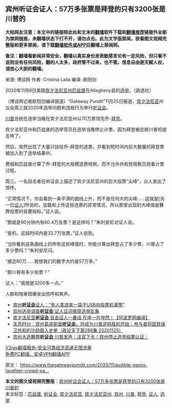  <h2>宾州听证会证人：57万多张票是拜登的只有3200张是川普的</h2> <p class="notice"><b>大陆网友注意：本文中的链接除此处和文末的<a href="https://github.com/bannedbook/fanqiang" >翻墙</a>软件下载和<a href="https://github.com/killgcd/justmysocks/blob/master/README.md">翻墙推荐</a>链接外全部为禁网链接，未翻墙状态下打不开，请勿点击。此为文字版禁闻，欲看图文视频完整版和更多禁闻，请下载<a href="https://github.com/bannedbook/fanqiang">翻墙软件或APP</a>后翻墙上禁闻网。</p><p>备注：翻墙看新闻非常安全，翻墙以真实身份发表敏感言论有一定风险，但只看不说则没有任何风险，翻的人太多，政府管不过来，也不管。信息自由是天赋人权，请放心大胆的翻墙。</b></p>  <div class="entry"> <p>来源:&nbsp;博谈网                            作者:&nbsp;Cristina Laila                       编译:&nbsp;欧阳剑                                                 </p> <p>2020年11月6日美国<a href="https://www.bannedbook.org/bnews/tag/%e5%ae%be%e5%a4%95%e6%b3%95%e5%b0%bc%e4%ba%9a%e5%b7%9e/" class="st_tag internal_tag" rel="tag" title="标签 宾夕法尼亚州 下的日志">宾夕法尼亚州</a><a href="https://www.bannedbook.org/bnews/tag/%E5%8C%B9%E5%85%B9%E5%A0%A1/" class="st_tag internal_tag" rel="tag" title="标签 匹兹堡 下的日志">匹兹堡</a>在Allegheny县的<a href="https://www.bannedbook.org/bnews/tag/%e9%80%89%e4%b8%be/" class="st_tag internal_tag" rel="tag" title="标签 选举 下的日志">选举</a>。（路透社）</p> <p>（博谈网记者欧阳剑编译报道）“Gateway Pundit”11月25日报道，<a href="https://www.bannedbook.org/bnews/tag/%E5%AE%BE%E5%A4%95%E6%B3%95%E5%B0%BC%E4%BA%9A/" class="st_tag internal_tag" rel="tag" title="标签 宾夕法尼亚 下的日志">宾夕法尼亚</a>州议会周三就2020年选举问题和违规行为举行<a href="https://www.bannedbook.org/bnews/tag/%e5%90%ac%e8%af%81%e4%bc%9a/" class="st_tag internal_tag" rel="tag" title="标签 听证会 下的日志">听证会</a>。</p> <p><a href="https://www.bannedbook.org/bnews/tag/%e5%b7%9d%e6%99%ae/" class="st_tag internal_tag" rel="tag" title="标签 川普 下的日志">川普</a>总统在选举当晚在宾夕法尼亚州以70万票领先乔-<a href="https://www.bannedbook.org/bnews/tag/%e6%8b%9c%e7%99%bb/" class="st_tag internal_tag" rel="tag" title="标签 拜登 下的日志">拜登</a>。</p> <p>宾夕法尼亚州和匹兹堡的选举官员在选举当晚停止计票，因为拜登被总统川普彻底击垮了。</p>  <p>然后，突然出现了大量只投给乔-拜登的选票，并看到短时间内巨大数量的拜登票被加入到了选举结果中。</p> <p>费城和匹兹堡计算了乔-拜登的大规模选票倾倒，而不允许共和党观察员观看计票过程。</p> <p>周三，一名目击者在听证会上描述了宾夕法尼亚州的巨大投票“尖峰”，众人发出了惊呼。</p> <p>“正常情况下，你会看到一条平滑的曲线上升，而不是任何大的尖峰……这就是[另一位<a href="https://www.bannedbook.org/bnews/tag/%E8%AF%81%E4%BA%BA/" class="st_tag internal_tag" rel="tag" title="标签 证人 下的日志">证人</a>]所说的，加载和上传这些选票的异常情况，所以那里出现的大峰值是舞弊投票的首要指标。”证人说。</p> <p>“那就是90分钟内有60.4万张票？是这样吗？”朱利安尼对证人说。</p>  <p>“是的。这段时间内是33.7万张票。”证人说到。</p> <p>“当你看到这条曲线上的所有这些峰值时，你能计算出拜登占了多少票，川普占了多少票吗？”朱利安尼问。</p> <p>“接近60万……我想我们的数字大约是57万多。”</p> <p>“那川普有多少张票？”</p> <p>证人：“我想是3200多一点。”</p>  <p>人群和陪审团爆发出惊呼和笑声。</p> <ul class='op-related-articles' title='相关阅读'> <li><a href='https://www.bannedbook.org/bnews/cbnews/20201126/1437307.html' target='_blank'>宾州<b>听证会</b>证人：“有人拿进来一袋子USB向投票机灌票”</a></li> <li><a href='https://www.bannedbook.org/bnews/comments/20201126/1437305.html' target='_blank'>宾州选举调查<b>听证会</b> 证人证词揭穿选举乱象</a></li> <li><a href='https://www.bannedbook.org/bnews/topimagenews/20201126/1437290.html' target='_blank'>宾夕法尼亚<b>听证会</b> 目击证人一番话 在座一片哗然！【阿波罗网编译】</a></li> <li><a href='https://www.bannedbook.org/bnews/cbnews/20201126/1437288.html' target='_blank'>天亮时分：宾州葛底斯堡<b>听证会</b>，将成为川普逆转胜的开始；参与者将因其保卫共和的功勋载入史册（政论天下第286集 20201125）</a></li> <li><a href='https://www.bannedbook.org/bnews/taiwannews/20201126/1437287.html' target='_blank'>宾州大选舞弊<b>听证会</b> 川普发声｜法官下令！宾州停止选举结果认证｜</a></li> </ul> <p class="texttj"> <a href="https://www.bannedbook.org/forum23/topic22702.html" target="_blank">V2ray翻墙服务-安全可靠经济高速无限流量</a><br/> <a href="https://github.com/bannedbook/fanqiang/wiki/%E7%A6%81%E9%97%BB%E7%BD%91%E5%AE%89%E5%8D%93%E7%BF%BB%E5%A2%99%E6%96%B0%E9%97%BBAPP" target="_blank">免费PC翻墙、安卓VPN翻墙APP</a></p><p>原文： <a href="https://www.thegatewaypundit.com/2020/11/audible-gasps-laughter-crowd-panel-pa-hearing-witness-says-vote-spikes-went-600000-biden-3200-trump-video/">https://www.thegatewaypundit.com/2020/11/audible-gasps-laughter-crowd-pa&#8230;</a></p><a name='sharetosocial'></a>       <div><b>本文的图文或视频完整版</b>：<a href='https://www.bannedbook.org/bnews/cbnews/20201126/1437308.html'>宾州听证会证人：57万多张票是拜登的只有3200张是川普的</a></div>  </div><!--END ENTRY--> <div class="postfooter"> <div>本文标签：<a href="https://www.bannedbook.org/bnews/tag/%E5%8C%B9%E5%85%B9%E5%A0%A1/" rel="tag">匹兹堡</a>, <a href="https://www.bannedbook.org/bnews/tag/%e5%90%ac%e8%af%81%e4%bc%9a/" rel="tag">听证会</a>, <a href="https://www.bannedbook.org/bnews/tag/%E5%AE%BE%E5%A4%95%E6%B3%95%E5%B0%BC%E4%BA%9A/" rel="tag">宾夕法尼亚</a>, <a href="https://www.bannedbook.org/bnews/tag/%e5%ae%be%e5%a4%95%e6%b3%95%e5%b0%bc%e4%ba%9a%e5%b7%9e/" rel="tag">宾夕法尼亚州</a>, <a href="https://www.bannedbook.org/bnews/tag/%E5%AE%BE%E5%B7%9E/" rel="tag">宾州</a>, <a href="https://www.bannedbook.org/bnews/tag/%e5%b7%9d%e6%99%ae/" rel="tag">川普</a>, <a href="https://www.bannedbook.org/bnews/tag/%e6%8b%9c%e7%99%bb/" rel="tag">拜登</a>, <a href="https://www.bannedbook.org/bnews/tag/%E8%AF%81%E4%BA%BA/" rel="tag">证人</a>, <a href="https://www.bannedbook.org/bnews/tag/%e9%80%89%e4%b8%be/" rel="tag">选举</a></div>  </div><!--END POSTFOOTER--> 